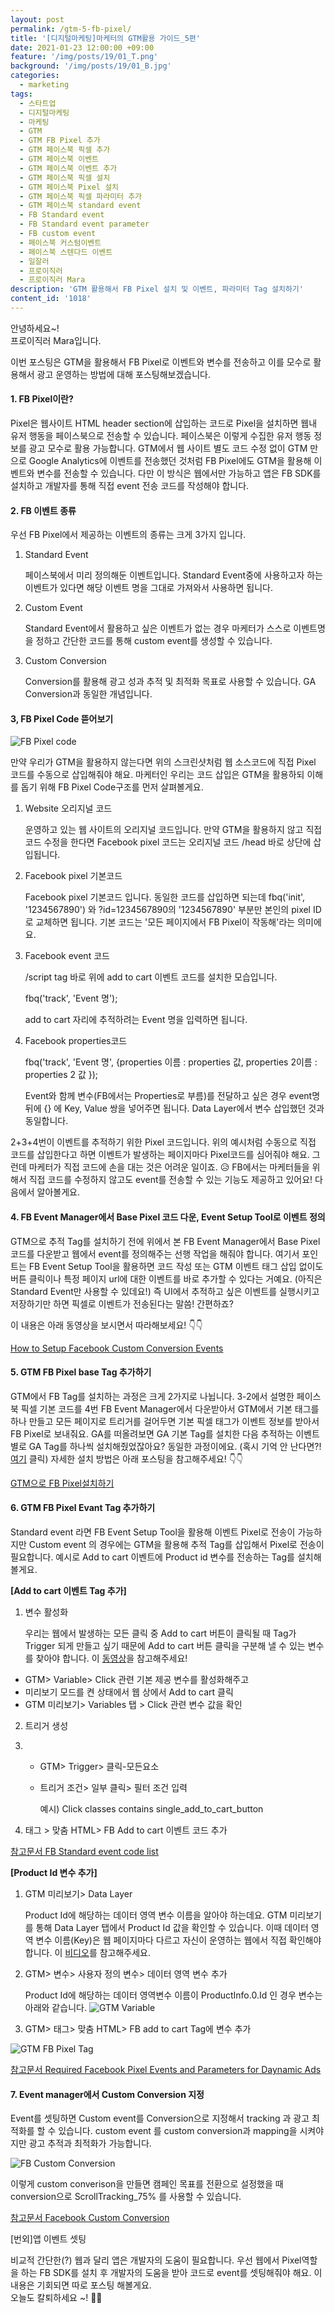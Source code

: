 ```yaml
---
layout: post
permalink: /gtm-5-fb-pixel/
title: '[디지털마케팅]마케터의 GTM활용 가이드_5편'
date: 2021-01-23 12:00:00 +09:00
feature: '/img/posts/19/01_T.png'
background: '/img/posts/19/01_B.jpg'
categories:
  - marketing
tags:
  - 스타트업
  - 디지털마케팅
  - 마케팅
  - GTM
  - GTM FB Pixel 추가
  - GTM 페이스북 픽셀 추가
  - GTM 페이스북 이벤트
  - GTM 페이스북 이벤트 추가
  - GTM 페이스북 픽셀 설치
  - GTM 페이스북 Pixel 설치
  - GTM 페이스북 픽셀 파라미터 추가
  - GTM 페이스북 standard event
  - FB Standard event
  - FB Standard event parameter
  - FB custom event
  - 페이스북 커스텀이벤트
  - 페이스북 스텐다드 이벤트  
  - 일잘러
  - 프로이직러
  - 프로이직러 Mara
description: 'GTM 활용해서 FB Pixel 설치 및 이벤트, 파라미터 Tag 설치하기'
content_id: '1018'
---
```


안녕하세요~!<br>
프로이직러 Mara입니다.

이번 포스팅은 GTM을 활용해서 FB Pixel로 이벤트와 변수를 전송하고 이를 모수로 활용해서 광고 운영하는 방법에 대해 포스팅해보겠습니다. 

#### 1. FB Pixel이란?

 Pixel은 웹사이트 HTML header section에 삽입하는 코드로 Pixel을 설치하면 웹내 유저 행동을 페이스북으로 전송할 수 있습니다. 페이스북은 이렇게 수집한 유저 행동 정보를 광고 모수로 활용 가능합니다. GTM에서 웹 사이트 별도 코드 수정 없이 GTM 만으로 Google Analytics에 이벤트를 전송했던 것처럼 FB Pixel에도 GTM을 활용해 이벤트와 변수를 전송할 수 있습니다. 다만 이 방식은 웹에서만 가능하고 앱은 FB SDK를 설치하고 개발자를 통해 직접 event 전송 코드를 작성해야 합니다. 

#### 2. FB 이벤트 종류

우선 FB Pixel에서 제공하는 이벤트의 종류는 크게 3가지 입니다. 

1. Standard Event 

   페이스북에서 미리 정의해둔 이벤트입니다. Standard Event중에 사용하고자 하는 이벤트가 있다면 해당 이벤트 명을 그대로 가져와서 사용하면 됩니다. 

2. Custom Event 

   Standard Event에서 활용하고 싶은 이벤트가 없는 경우 마케터가 스스로 이벤트명을 정하고 간단한 코드를 통해 custom event를 생성할 수 있습니다. 

3. Custom Conversion 

   Conversion를 활용해 광고 성과 추적 및 최적화 목표로 사용할 수 있습니다. GA Conversion과 동일한 개념입니다.

#### 3, FB Pixel Code 뜯어보기 

![FB Pixel code](/img/posts/19/01.png)

만약 우리가 GTM을 활용하지 않는다면 위의 스크린샷처럼 웹 소스코드에 직접 Pixel 코드를 수동으로 삽입해줘야 해요. 마케터인 우리는 코드 삽입은 GTM을 활용하되 이해를 돕기 위해 FB Pixel Code구조를 먼저 살펴볼게요. 

1. Website 오리지널 코드 

   운영하고 있는 웹 사이트의 오리지널 코드입니다. 만약 GTM을 활용하지 않고 직접 코드 수정을 한다면 Facebook pixel 코드는 오리지널 코드 /head 바로 상단에 삽입됩니다. 

2. Facebook pixel 기본코드

   Facebook pixel 기본코드 입니다. 동일한 코드를 삽입하면 되는데 fbq('init', '1234567890') 와 ?id=1234567890의 '1234567890' 부분만 본인의 pixel ID로 교체하면 됩니다. 기본 코드는 '모든 페이지에서 FB Pixel이 작동해'라는 의미에요. 

3. Facebook event 코드 

   /script tag 바로 위에 add to cart 이벤트 코드를 설치한 모습입니다. 

   fbq('track', 'Event 명');

   add to cart 자리에 추적하려는 Event 명을 입력하면 됩니다. 

4. Facebook properties코드

   fbq('track', 'Event 명', {properties 이름 : properties 값, properties 2이름 : properties 2 값 });

   Event와 함께 변수(FB에서는 Properties로 부름)를 전달하고 싶은 경우 event명 뒤에 {} 에 Key, Value 쌍을 넣어주면 됩니다. Data Layer에서 변수 삽입했던 것과 동일합니다. 

2+3+4번이 이벤트를 추적하기 위한 Pixel 코드입니다. 위의 예시처럼 수동으로 직접 코드를 삽입한다고 하면 이벤트가 발생하는 페이지마다 Pixel코드를 심어줘야 해요. 그런데 마케터가 직접 코드에 손을 대는 것은 어려운 일이죠. 😥 FB에서는 마케터들을 위해서 직접 코드를 수정하지 않고도 event를 전송할 수 있는 기능도 제공하고 있어요! 다음에서 알아볼게요. 

#### 4. FB Event Manager에서 Base Pixel 코드 다운, Event Setup Tool로 이벤트 정의 

GTM으로 추적 Tag를 설치하기 전에 위에서 본 FB Event Manager에서 Base Pixel코드를 다운받고 웹에서 event를 정의해주는 선행 작업을 해줘야 합니다. 여기서 포인트는 FB Event Setup Tool을 활용하면 코드 작성 또는 GTM 이벤트 태그 삽입 없이도 버튼 클릭이나 특정 페이지 url에 대한 이벤트를 바로 추가할 수 있다는 거예요. (아직은 Standard Event만 사용할 수 있데요!) 즉 UI에서 추적하고 싶은 이벤트를 실행시키고 저장하기만 하면 픽셀로 이벤트가 전송된다는 말씀! 간편하죠?

이 내용은 아래 동영상을 보시면서 따라해보세요! 👇👇

[How to Setup Facebook Custom Conversion Events](https://youtu.be/GRJS4eH_diE)

#### 5. GTM FB Pixel base Tag 추가하기 

GTM에서 FB Tag를 설치하는 과정은 크게 2가지로 나뉩니다. 3-2에서 설명한 페이스북 픽셀 기본 코드를 4번 FB Event Manager에서 다운받아서 GTM에서 기본 태그를 하나 만들고 모든 페이지로 트리거를 걸어두면 기본 픽셀 태그가 이벤트 정보를 받아서 FB Pixel로 보내줘요. GA를 떠올려보면 GA 기본 Tag를 설치한 다음 추적하는 이벤트 별로 GA Tag를 하나씩 설치해줬었잖아요? 동일한 과정이에요. (혹시 기억 안 난다면?! [여기](https://mara.kim/gtm-3-event-utilize/) 클릭) 자세한 설치 방법은 아래 포스팅을 참고해주세요! 👇👇

[GTM으로 FB Pixel설치하기](https://nohze.com/mkt/gtm04_GTM_Facebook/)

#### 6. GTM FB Pixel Evant Tag 추가하기 

Standard event 라면 FB Event Setup Tool을 활용해 이벤트 Pixel로 전송이 가능하지만 Custom event 의 경우에는 GTM을 활용해 추적 Tag를 삽입해서 Pixel로 전송이 필요합니다. 예시로 Add to cart 이벤트에 Product id 변수를 전송하는 Tag를 설치해볼게요. 

**[Add to cart 이벤트 Tag 추가]**

1. 변수 활성화

   우리는 웹에서 발생하는 모든 클릭 중 Add to cart 버튼이 클릭될 때 Tag가 Trigger 되게 만들고 싶기 때문에 Add to cart 버튼 클릭을 구분해 낼 수 있는 변수를 찾아야 합니다. 이 [동영상](https://youtu.be/r87A-Ql2czg)을 참고해주세요!  

- GTM> Variable> Click 관련 기본 제공 변수를 활성화해주고 
- 미리보기 모드를 켠 상태에서 웹 상에서 Add to cart 클릭
- GTM 미리보기> Variables 탭 > Click 관련 변수 값을 확인

2. 트리거 생성 

1. - GTM> Trigger> 클릭-모든요소

   - 트리거 조건> 일부 클릭> 필터 조건 입력

     예시) Click classes contains single_add_to_cart_button 

3. 태그 > 맞춤 HTML> FB Add to cart 이벤트 코드 추가 

 [참고문서 FB Standard event code list](https://www.facebook.com/business/help/402791146561655?id=1205376682832142)

**[Product Id 변수 추가]**

1. GTM 미리보기> Data Layer

   Product Id에 해당하는 데이터 영역 변수 이름을 알아야 하는데요. GTM 미리보기를 통해 Data Layer 탭에서 Product Id 값을 확인할 수 있습니다. 이때 데이터 영역 변수 이름(Key)은 웹 페이지마다 다르고 자신이 운영하는 웹에서 직접 확인해야 합니다. 이 [비디오](https://youtu.be/MPNQmdGZIuQ?t=189)를 참고해주세요. 

2. GTM> 변수> 사용자 정의 변수> 데이터 영역 변수 추가 

   Product Id에 해당하는 데이터 영역변수 이름이 ProductInfo.0.Id 인 경우 변수는 아래와 같습니다. 
   ![GTM Variable](/img/posts/19/02.png)

3. GTM> 태그> 맞춤 HTML> FB add to cart Tag에 변수 추가 

![GTM FB Pixel Tag](/img/posts/19/03.png)

[참고문서 Required Facebook Pixel Events and Parameters for Daynamic Ads](https://www.facebook.com/business/help/606577526529702)

#### 7. Event manager에서 Custom Conversion 지정

Event를 셋팅하면 Custom event를 Conversion으로 지정해서 tracking 과 광고 최적화를 할 수 있습니다. custom event 를 custom conversion과 mapping을 시켜야지만 광고 추적과 최적화가 가능합니다. 

![FB Custom Conversion](/img/posts/19/04.png)


이렇게 custom converison을 만들면 캠페인 목표를 전환으로 설정했을 때 conversion으로 ScrollTracking_75% 를 사용할 수 있습니다. 

[참고문서 Facebook Custom Conversion](https://www.jonloomer.com/facebook-custom-conversions/)

[번외]앱 이벤트 셋팅 

비교적 간단한(?) 웹과 달리 앱은 개발자의 도움이 필요합니다. 우선 웹에서 Pixel역할을 하는 FB SDK를 설치 후 개발자의 도움을 받아 코드로 event를 셋팅해줘야 해요. 이 내용은 기회되면 따로 포스팅 해볼게요. <br>오늘도 칼퇴하세요 ~!  🙋‍♀️